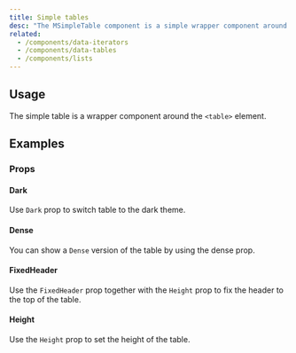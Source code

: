 ```yaml
---
title: Simple tables
desc: "The MSimpleTable component is a simple wrapper component around the <table> element. Inside the component you can use all the regular table elements such as <thead>, <tbody>, <tr>, etc."
related:
  - /components/data-iterators
  - /components/data-tables
  - /components/lists
---
```


## Usage

The simple table is a wrapper component around the `<table>` element.

<simple-tables-usage></simple-tables-usage>

## Examples

### Props

#### Dark

Use `Dark` prop to switch table to the dark theme.

<masa-example file="Examples.simple_tables.Dark"></masa-example>

#### Dense

You can show a `Dense` version of the table by using the dense prop.

<masa-example file="Examples.simple_tables.Dense"></masa-example>

#### FixedHeader

Use the `FixedHeader` prop together with the `Height` prop to fix the header to the top of the table.

<masa-example file="Examples.simple_tables.FixedHeader"></masa-example>

#### Height

Use the `Height` prop to set the height of the table.

<masa-example file="Examples.simple_tables.Height"></masa-example>